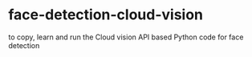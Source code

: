 # face-detection-cloud-vision
to copy, learn and run the Cloud vision API based Python code for face detection
